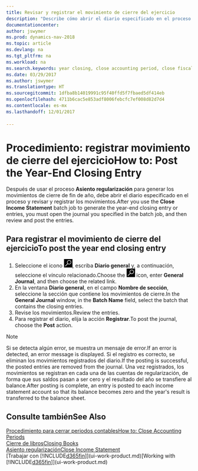 ```yaml
---
title: Revisar y registrar el movimiento de cierre del ejercicio
description: "Describe cómo abrir el diario especificado en el proceso Cerrar resultados y, a continuación, revisar y registrar el movimiento de cierre de fin de año."
documentationcenter: 
author: jswymer
ms.prod: dynamics-nav-2018
ms.topic: article
ms.devlang: na
ms.tgt_pltfrm: na
ms.workload: na
ms.search.keywords: year closing, close accounting period, close fiscal year, bank account detailed trial balance
ms.date: 03/29/2017
ms.author: jswymer
ms.translationtype: HT
ms.sourcegitcommit: 1dfba8b14019991c95f40ffd5f7fbaed5df414eb
ms.openlocfilehash: 4711b6cac5e853adf8006febcfc7ef008d82d7d4
ms.contentlocale: es-mx
ms.lasthandoff: 12/01/2017

---
```

# <a name="how-to-post-the-year-end-closing-entry"></a><span data-ttu-id="227b3-103">Procedimiento: registrar movimiento de cierre del ejercicio</span><span class="sxs-lookup"><span data-stu-id="227b3-103">How to: Post the Year-End Closing Entry</span></span>
<span data-ttu-id="227b3-104">Después de usar el proceso **Asiento regularización** para generar los movimientos de cierre de fin de año, debe abrir el diario especificado en el proceso y revisar y registrar los movimientos.</span><span class="sxs-lookup"><span data-stu-id="227b3-104">After you use the **Close Income Statement** batch job to generate the year-end closing entry or entries, you must open the journal you specified in the batch job, and then review and post the entries.</span></span>

## <a name="to-post-the-year-end-closing-entry"></a><span data-ttu-id="227b3-105">Para registrar el movimiento de cierre del ejercicio</span><span class="sxs-lookup"><span data-stu-id="227b3-105">To post the year end closing entry</span></span>
1. <span data-ttu-id="227b3-106">Seleccione el icono ![Buscar página o informe](media/ui-search/search_small.png "icono Buscar página o informe"), escriba **Diario general** y, a continuación, seleccione el vínculo relacionado.</span><span class="sxs-lookup"><span data-stu-id="227b3-106">Choose the ![Search for Page or Report](media/ui-search/search_small.png "Search for Page or Report icon") icon, enter **General Journal**, and then choose the related link.</span></span>
2. <span data-ttu-id="227b3-107">En la ventana **Diario general**, en el campo **Nombre de sección**, seleccione la sección que contiene los movimientos de cierre.</span><span class="sxs-lookup"><span data-stu-id="227b3-107">In the **General Journal** window, in the **Batch Name** field, select the batch that contains the closing entries.</span></span>
3. <span data-ttu-id="227b3-108">Revise los movimientos.</span><span class="sxs-lookup"><span data-stu-id="227b3-108">Review the entries.</span></span>
4. <span data-ttu-id="227b3-109">Para registrar el diario, elija la acción **Registrar**.</span><span class="sxs-lookup"><span data-stu-id="227b3-109">To post the journal, choose the **Post** action.</span></span>

> [!NOTE]  
>   <span data-ttu-id="227b3-110">Si se detecta algún error, se muestra un mensaje de error.</span><span class="sxs-lookup"><span data-stu-id="227b3-110">If an error is detected, an error message is displayed.</span></span> <span data-ttu-id="227b3-111">Si el registro es correcto, se eliminan los movimientos registrados del diario.</span><span class="sxs-lookup"><span data-stu-id="227b3-111">If the posting is successful, the posted entries are removed from the journal.</span></span> <span data-ttu-id="227b3-112">Una vez registrados, los movimientos se registran en cada una de las cuentas de regularización, de forma que sus saldos pasan a ser cero y el resultado del año se transfiere al balance.</span><span class="sxs-lookup"><span data-stu-id="227b3-112">After posting is complete, an entry is posted to each income statement account so that its balance becomes zero and the year's result is transferred to the balance sheet.</span></span>

## <a name="see-also"></a><span data-ttu-id="227b3-113">Consulte también</span><span class="sxs-lookup"><span data-stu-id="227b3-113">See Also</span></span>
[<span data-ttu-id="227b3-114">Procedimiento para cerrar periodos contables</span><span class="sxs-lookup"><span data-stu-id="227b3-114">How to: Close Accounting Periods</span></span>](year-close-account-periods.md)  
[<span data-ttu-id="227b3-115">Cierre de libros</span><span class="sxs-lookup"><span data-stu-id="227b3-115">Closing Books</span></span>](year-close-books.md)  
[<span data-ttu-id="227b3-116">Asiento regularización</span><span class="sxs-lookup"><span data-stu-id="227b3-116">Close Income Statement</span></span>](year-close-income-statement.md)  
<span data-ttu-id="227b3-117">[Trabajar con [!INCLUDE[d365fin](includes/d365fin_md.md)]](ui-work-product.md)</span><span class="sxs-lookup"><span data-stu-id="227b3-117">[Working with [!INCLUDE[d365fin](includes/d365fin_md.md)]](ui-work-product.md)</span></span>

